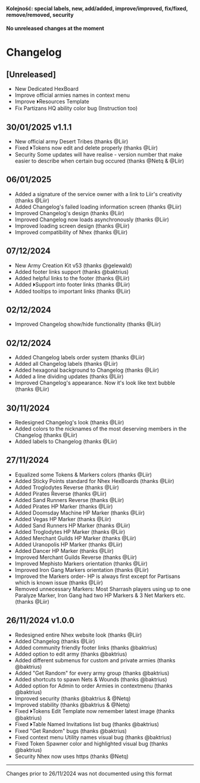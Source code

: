 ####  Kolejność: special labels, new, add/added, improve/improved, fix/fixed, remove/removed, security
####  No unreleased changes at the moment    

# Changelog

## [Unreleased]
 
- New Dedicated HexBoard
- Improve official armies names in context menu
- Improve ⏵Resources Template
- Fix Partizans HQ ability color bug (Instruction too)

## 30/01/2025 v1.1.1

- New official army Desert Tribes (thanks @Liir)
- Fixed ⏵Tokens now edit and delete properly (thanks @Liir)
- Security Some updates will have realise - version number that make easier to describe when certain bug occured (thanks @Netq & @Liir)

## 06/01/2025

- Added a signature of the service owner with a link to Liir's creativity (thanks @Liir)
- Added Changelog's failed loading information screen (thanks @Liir)
- Improved Changelog's design (thanks @Liir)
- Improved Changelog now loads asynchronously (thanks @Liir)
- Improved loading screen design (thanks @Liir)
- Improved compatibility of Nhex (thanks @Liir)

## 07/12/2024

- New Army Creation Kit v53 (thanks @gelewald)
- Added footer links support (thanks @baktrius)
- Added helpful links to the footer (thanks @Liir)
- Added ⏵Support into footer links (thanks @Liir)
- Added tooltips to important links (thanks @Liir)

## 02/12/2024

- Improved Changelog show/hide functionality (thanks @Liir)

## 02/12/2024

- Added Changelog labels order system (thanks @Liir)
- Added all Changelog labels (thanks @Liir)
- Added hexagonal background to Changelog (thanks @Liir)
- Added a line dividing updates (thanks @Liir)
- Improved Changelog's appearance. Now it's look like text bubble (thanks @Liir)

## 30/11/2024

- Redesigned Changelog's look (thanks @Liir)
- Added colors to the nicknames of the most deserving members in the Changelog (thanks @Liir)
- Added labels to Changelog (thanks @Liir)

## 27/11/2024

- Equalized some Tokens & Markers colors (thanks @Liir)
- Added Sticky Points standard for Nhex HexBoards (thanks @Liir)
- Added Troglodytes Reverse (thanks @Liir)
- Added Pirates Reverse (thanks @Liir)
- Added Sand Runners Reverse (thanks @Liir)
- Added Pirates HP Marker (thanks @Liir)
- Added Doomsday Machine HP Marker (thanks @Liir)
- Added Vegas HP Marker (thanks @Liir)
- Added Sand Runners HP Marker (thanks @Liir)
- Added Troglodytes HP Marker (thanks @Liir)
- Added Merchant Guilds HP Marker (thanks @Liir)
- Added Uranopolis HP Marker (thanks @Liir)
- Added Dancer HP Marker (thanks @Liir)
- Improved Merchant Guilds Reverse (thanks @Liir)
- Improved Mephisto Markers orientation (thanks @Liir)
- Improved Iron Gang Markers orientation (thanks @Liir)
- Improved the Markers order- HP is always first except for Partisans which is known issue (thanks @Liir)
- Removed unnecessary Markers: Most Sharrash players using up to one Paralyze Marker, Iron Gang had two HP Markers & 3 Net Markers etc. (thanks @Liir)

## 26/11/2024 v1.0.0

- Redesigned entire Nhex website look (thanks @Liir)
- Added Changelog (thanks @Liir)
- Added community friendly footer links (thanks @baktrius)
- Added option to edit army (thanks @baktrius)
- Added different submenus for custom and private armies (thanks @baktrius)
- Added "Get Random" for every army group (thanks @baktrius)
- Added shortcuts to spawn Nets & Wounds (thanks @baktrius)
- Added option for Admin to order Armies in contextmenu (thanks @baktrius)
- Improved security (thanks @baktrius & @Netq)
- Improved stability (thanks @baktrius & @Netq)
- Fixed ⏵Tokens Edit Template now remember latest image (thanks @baktrius)
- Fixed ⏵Table Named Invitations list bug (thanks @baktrius)
- Fixed "Get Random" bugs (thanks @baktrius)
- Fixed context menu Utility names visual bug (thanks @baktrius)
- Fixed Token Spawner color and highlighted visual bug (thanks @baktrius)
- Security Nhex now uses https (thanks @Netq)

_ _ _

Changes prior to 26/11/2024 was not documented using this format
